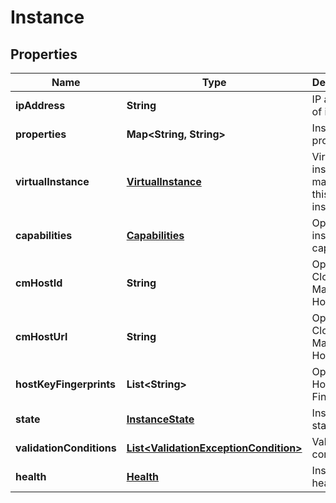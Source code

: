 
# Instance

## Properties
Name | Type | Description | Notes
------------ | ------------- | ------------- | -------------
**ipAddress** | **String** | IP address of instance | 
**properties** | **Map&lt;String, String&gt;** | Instance properties |  [optional]
**virtualInstance** | [**VirtualInstance**](VirtualInstance.md) | Virtual instance mapping to this instance | 
**capabilities** | [**Capabilities**](Capabilities.md) | Optional instance capabilities |  [optional]
**cmHostId** | **String** | Optional Cloudera Manager HostId |  [optional]
**cmHostUrl** | **String** | Optional Cloudera Manager Host URL |  [optional]
**hostKeyFingerprints** | **List&lt;String&gt;** | Optional Host Key Fingerprints |  [optional]
**state** | [**InstanceState**](InstanceState.md) | Instance state |  [optional]
**validationConditions** | [**List&lt;ValidationExceptionCondition&gt;**](ValidationExceptionCondition.md) | Validation conditions |  [optional]
**health** | [**Health**](Health.md) | Instance health |  [optional]




